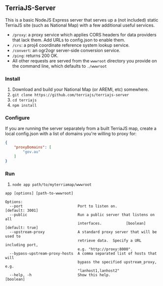 ## TerriaJS-Server

This is a basic NodeJS Express server that serves up a (not included) static TerriaJS site (such as National Map) with a few additional useful services.

* `/proxy`: a proxy service which applies CORS headers for data providers that lack them. Add URLs to config.json to enable them.
* `/crs`: a proj4 coordinate reference system lookup service.
* `/convert`: an ogr2ogr server-side conversion service.
* `/ping`: returns 200 OK.
* All other requests are served from the `wwwroot` directory you provide on the command line, which defaults to `./wwwroot`

### Install

1. Download and build your National Map (or AREMI, etc) somewhere.
2. `git clone https://github.com/terriajs/terriajs-server`
3. `cd terriajs`
4. `npm install`

### Configure

If you are running the server separately from a built TerriaJS map, create a local config.json with a list of domains you're willing to proxy for:

```json
{
    "proxyDomains": [
        "gov.au"
    ]
}
```

### Run

1. `node app path/to/myterriamap/wwwroot`

```
app [options] [path-to-wwwroot]

Options:
  --port                         Port to listen on.              [default: 3001]
  --public                       Run a public server that listens on all
                                 interfaces.           [boolean] [default: true]
  --upstream-proxy               A standard proxy server that will be used to
                                 retrieve data.  Specify a URL including port,
                                 e.g. "http://proxy:8000".
  --bypass-upstream-proxy-hosts  A comma separated list of hosts that will
                                 bypass the specified upstream_proxy, e.g.
                                 "lanhost1,lanhost2"
  --help, -h                     Show this help.                       [boolean]
  ```